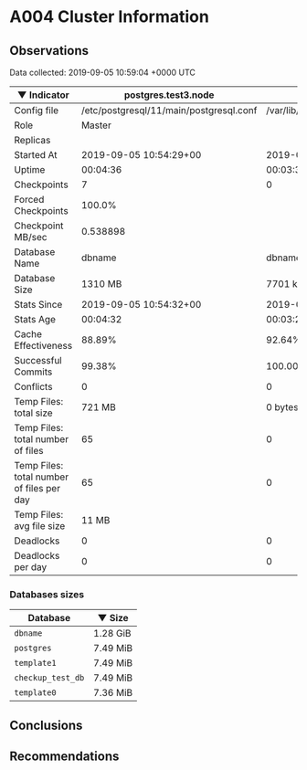 # A004 Cluster Information #

## Observations ##
Data collected: 2019-09-05 10:59:04 +0000 UTC  

|&#9660;&nbsp;Indicator | postgres.test3.node | postgres.test1.node | postgres.test2.node |
|--------|-------|-------- |-------- |
|Config file |/etc/postgresql/11/main/postgresql.conf|/var/lib/postgresql/11/data1/postgresql.conf|/var/lib/postgresql/11/data2/postgresql.conf|
|Role |Master|<no value>|<no value>|
|Replicas ||<no value>|<no value>|
|Started At |2019-09-05&nbsp;10:54:29+00|2019-09-05 10:54:38+00|2019-09-05 10:54:45+00|
|Uptime |00:04:36|00:03:38|00:03:50|
|Checkpoints |7|0|0|
|Forced Checkpoints |100.0%|<no value>|<no value>|
|Checkpoint MB/sec |0.538898|<no value>|<no value>|
|Database Name |dbname|dbname|dbname|
|Database Size |1310&nbsp;MB|7701 kB|7693 kB|
|Stats Since |2019-09-05&nbsp;10:54:32+00|2019-09-05 10:54:55+00|2019-09-05 10:54:55+00|
|Stats Age |00:04:32|00:03:20|00:03:40|
|Cache Effectiveness |88.89%|92.64%|92.64%|
|Successful Commits |99.38%|100.00%|100.00%|
|Conflicts |0|0|0|
|Temp Files: total size |721&nbsp;MB|0 bytes|0 bytes|
|Temp Files: total number of files |65|0|0|
|Temp Files: total number of files per day |65|0|0|
|Temp Files: avg file size |11&nbsp;MB|<no value>|<no value>|
|Deadlocks |0|0|0|
|Deadlocks per day |0|0|0|


### Databases sizes ###

| Database | &#9660;&nbsp;Size |
|----------|--------|
| `dbname` | 1.28&nbsp;GiB |
| `postgres` | 7.49&nbsp;MiB |
| `template1` | 7.49&nbsp;MiB |
| `checkup_test_db` | 7.49&nbsp;MiB |
| `template0` | 7.36&nbsp;MiB |


## Conclusions ##


## Recommendations ##

